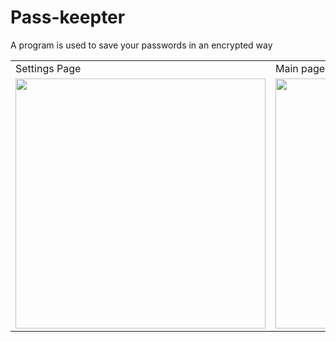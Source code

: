 # Pass-keepter
A program is used to save your passwords in an encrypted way
<table style="border: 0px">
  <tr>
    <td>Settings Page</td>
    <td>Main page</td>
  </tr>
  <tr>
    <td><img src="https://github.com/user-attachments/assets/c0295667-0482-436b-8b0d-67c606e92222" style="height: 400px; width:400px;"/></td>
    <td><img src="https://github.com/user-attachments/assets/4ebd80f8-b049-4cf1-a999-45de9fe47d83" style="height: 400px; width:400px;"/></td>
  </tr>
</table
